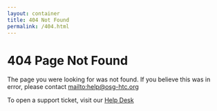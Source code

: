 ```yaml
---
layout: container
title: 404 Not Found
permalink: /404.html
---
```


# 404 Page Not Found

The page you were looking for was not found.
If you believe this was in error, please contact <mailto:help@osg-htc.org>

To open a support ticket, visit our [Help Desk](https://support.opensciencegrid.org/support/tickets/new)

